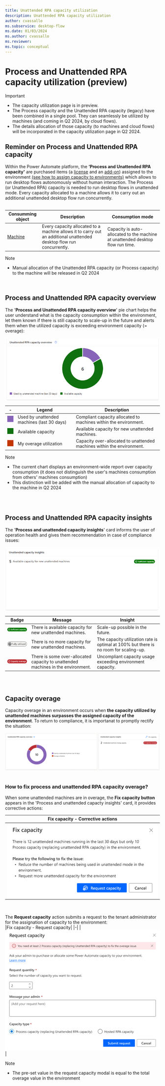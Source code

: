```yaml
---
title: Unattended RPA capacity utilization 
description: Unattended RPA capacity utilization 
author: cvassallo
ms.subservice: desktop-flow
ms.date: 01/03/2024
ms.author: cvassallo
ms.reviewer: 
ms.topic: conceptual
---
```


# Process and Unattended RPA capacity utilization (preview)

> [!IMPORTANT]
> - The capacity utilization page is in preview.
> - The Process capacity and the Unattended RPA capacity (legacy) have been combined in a single pool. They can seamlessly be utilized by machines (and coming in Q2 2024, by cloud flows).
> - The details allocation of those capacity (to machines and cloud flows) will be incorporated in the capacity utilization page in Q2 2024.


## Reminder on Process and Unattended RPA capacity 

Within the Power Automate platform, the **‘Process and Unattended RPA capacity'** are purchased items (a [license](https://go.microsoft.com/fwlink/?linkid=2258915) and an [add-on](https://go.microsoft.com/fwlink/?linkid=2258824)) assigned to the environment [(see how to assign capacity to environments)](https://go.microsoft.com/fwlink/?linkid=2258569) which allows to run desktop flows autonomously without human interaction. The Process (or Unattended RPA) capacity is needed to run desktop flows in unattended mode. Every capacity allocated to a machine allows it to carry out an additional unattended desktop flow run concurrently.
<br/><br/>

|Consumming object|Description|Consumption mode|
|----|--------------------|----|
|[Machine](manage-machines.md)|Every capacity allocated to a machine allows it to carry out an additional unattended desktop flow run concurrently.|Capacity is auto-allocated to the machine at unattended desktop flow run time.|

> [!NOTE]
> - Manual allocation of the Unattended RPA capacity (or Process capacity) to the machine will be released in Q2 2024

<br/>


## Process and Unattended RPA capacity overview

The '**Process and Unattended RPA capacity overview**' pie chart helps the user understand what is the capacity consumption within the environment, let them known if there is still capacity to scale-up in the future and alerts them when the utilized capacity is exceeding environment capacity (= overage): 

![Process capacity overview](media/capacity-utilization/unattended-capacity-overview.png)

|-|Legend|Description|
|----|--------------------|----|
|![Legend color - Used by unattended machines (last 30 days)](media/capacity-utilization/legend-used-by-unattended-machines.png)|Used by unattended machines (last 30 days)|Compliant capacity allocated to machines within the environment.|
|![Legend color - Available capacity](media/capacity-utilization/legend-available-capacity.png)|Available capacity|Available capacity for new unattended machines.|
|![Legend color - Overage utilization](media/capacity-utilization/legend-my-overage-utilization.png)|My overage utilization|Capacity over-allocated to unattended machines within the environment.|


> [!NOTE]
> - The current chart displays an environment-wide report over capacity consumption (it does not distinguish the user's machines consumption from others' machines consumption)
> - This distinction will be added with the manual allocation of capacity to the machine in Q2 2024

<br/><br/>

## Process and Unattended RPA capacity insights 

The '**Process and unattended capacity insights**' card informs the user of operation health and gives them recommendation in case of compliance issues:

![Unattended capacity insight](media/capacity-utilization/unattended-capacity-insight.png)

|Badge|Message|Insight|
|----|--------------------|----|
|![Badge - Sufficient capacity](media/capacity-utilization/badge-sufficient-capacity.png)|There is available capacity for new unattended machines.|Scale-up possible in the future.|
|![Badge - Fully utilized](media/capacity-utilization/badge-fully-utilized.png)|There is no more capacity for new unattended machines.|The capacity utilization rate is optimal at 100% but there is no room for scaling-up.|
|![Badge - Capacity overage](media/capacity-utilization/badge-capacity-overage.png)|There is some over-allocated capacity to unattended machines in the environment.|Uncompliant capacity usage exceeding environment capacity.|



<br/><br/>

## Capacity overage

Capacity overage in an environment occurs when **the capacity utilized by unattended machines surpasses the assigned capacity of the environment**. To return to compliance, it is importanat to promptly rectify the situation:

![Process overage](media/capacity-utilization/overage-unattended.png)
<br><br>

### How to fix process and unattended RPA capacity overage?
When some unattended machines are in overage, the **Fix capacity button** appears in the 'Process and unattended capacty insights' card, it provides corrective actions: 

|Fix capacity - Corrective actions|
|-|
|![Process fix capacity](media/capacity-utilization/unattended-fix-capacity.png)|

<br><br>
The **Request capacity** action submits a request to the tenant administrator for the assignation of capacity to the environment:
<br>
|Fix capacity - Request capacity|
|-|
|![Process request capacity](media/capacity-utilization/unattended-capacity-request.png)|

> [!NOTE]
> - The pre-set value in the request capacity modal is equal to the total overage value in the environment 

<br><br>


